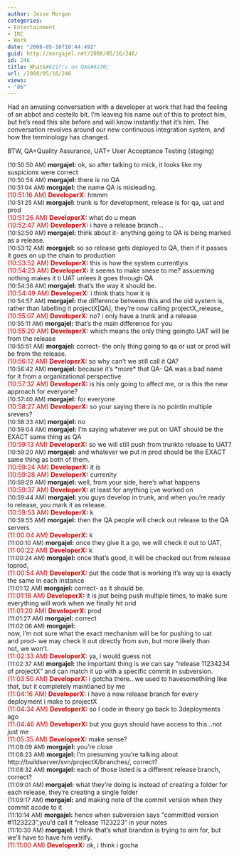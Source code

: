 ```yaml
---
author: Jesse Morgan
categories:
- Entertainment
- IRC
- Work
date: "2008-05-16T10:44:49Z"
guid: http://morgajel.net/2008/05/16/246/
id: 246
title: What&#8217;s on QA&#8230;
url: /2008/05/16/246
views:
- "86"
---
```


Had an amusing conversation with a developer at work that had the feeling of an abbot and costello bit. I’m leaving his name out of this to protect him, but he’s read this site before and will know instantly that it’s him. The conversation revolves around our new continuous integration system, and how the terminology has changed.

BTW, QA=Quality Assurance, UAT= User Acceptance Testing (staging)

<font color="#204a87"></font><font size="2">(10:50:50 AM) </font>**morgajel:** ok, so after talking to mick, it looks like my suspicions were correct  
<font color="#204a87"></font><font size="2">(10:50:54 AM) </font>**morgajel:** there is no QA  
<font color="#204a87"></font><font size="2">(10:51:04 AM) </font>**morgajel:** the name QA is misleading.  
<font size="2"></font><font color="#cc0000">(10:51:16 AM) </font><font color="#cc0000">**DeveloperX:**</font> hmmm  
<font color="#204a87"></font><font size="2">(10:51:25 AM) </font>**morgajel:** trunk is for development, release is for qa, uat and prod  
<font size="2"></font><font color="#cc0000">(10:51:26 AM) </font><font color="#cc0000">**DeveloperX:**</font> what do u mean  
<font size="2"></font><font color="#cc0000">(10:52:47 AM) </font><font color="#cc0000">**DeveloperX:**</font> i have a release branch…  
<font color="#204a87"></font><font size="2">(10:52:50 AM) </font>**morgajel:** think about it- anything going to QA is being marked as a release.  
<font color="#204a87"></font><font size="2">(10:53:12 AM) </font>**morgajel:** so so release gets deployed to QA, then if it passes it goes on up the chain to production  
<font size="2"></font><font color="#cc0000">(10:53:52 AM) </font><font color="#cc0000">**DeveloperX:**</font> this is how the system currentlyis  
<font size="2"></font><font color="#cc0000">(10:54:23 AM) </font><font color="#cc0000">**DeveloperX:**</font> it seems to make snese to me? assueming nothing makes it ti UAT unlees it goes through QA  
<font color="#204a87"></font><font size="2">(10:54:36 AM) </font>**morgajel:** that’s the way it should be.  
<font size="2"></font><font color="#cc0000">(10:54:49 AM) </font><font color="#cc0000">**DeveloperX:**</font> i think thats how it is  
<font color="#204a87"></font><font size="2">(10:54:57 AM) </font>**morgajel:** the difference between this and the old system is, rather than labelling it projectX\[QA\], they’re now calling projectX\_release\_  
<font size="2"></font><font color="#cc0000">(10:55:07 AM) </font><font color="#cc0000">**DeveloperX:**</font> no? i only have a trunk and a release  
<font color="#204a87"></font><font size="2">(10:55:11 AM) </font>**morgajel:** that’s the main difference for you  
<font size="2"></font><font color="#cc0000">(10:55:20 AM) </font><font color="#cc0000">**DeveloperX:**</font> which means the only thing goingto UAT will be from the release  
<font color="#204a87"></font><font size="2">(10:55:51 AM) </font>**morgajel:** correct- the only thing going to qa or uat or prod will be from the release.  
<font size="2"></font><font color="#cc0000">(10:56:12 AM) </font><font color="#cc0000">**DeveloperX:**</font> so why can’t we still call it QA?  
<font color="#204a87"></font><font size="2">(10:56:42 AM) </font>**morgajel:** because it’s \*more\* that QA- QA was a bad name for it from a organizational perspective  
<font size="2"></font><font color="#cc0000">(10:57:32 AM) </font><font color="#cc0000">**DeveloperX:**</font> is his only going to affect me, or is this the new approach for everyone?  
<font color="#204a87"></font><font size="2">(10:57:40 AM) </font>**morgajel:** for everyone  
<font size="2"></font><font color="#cc0000">(10:58:27 AM) </font><font color="#cc0000">**DeveloperX:**</font> so your saying there is no pointin multiple srevers?  
<font color="#204a87"></font><font size="2">(10:58:33 AM) </font>**morgajel:** no  
<font color="#204a87"></font><font size="2">(10:59:04 AM) </font>**morgajel:** I’m saying whatever we put on UAT should be the EXACT same thing as QA  
<font size="2"></font><font color="#cc0000">(10:59:13 AM) </font><font color="#cc0000">**DeveloperX:**</font> so we will still push from trunkto release to UAT?  
<font color="#204a87"></font><font size="2">(10:59:20 AM) </font>**morgajel:** and whatever we put in prod should be the EXACT same thing as both of them.  
<font size="2"></font><font color="#cc0000">(10:59:24 AM) </font><font color="#cc0000">**DeveloperX:**</font> it is  
<font size="2"></font><font color="#cc0000">(10:59:28 AM) </font><font color="#cc0000">**DeveloperX:**</font> currenlty  
<font color="#204a87"></font><font size="2">(10:59:29 AM) </font>**morgajel:** well, from your side, here’s what happens  
<font size="2"></font><font color="#cc0000">(10:59:37 AM) </font><font color="#cc0000">**DeveloperX:**</font> at least for anything i;ve worked on  
<font color="#204a87"></font><font size="2">(10:59:44 AM) </font>**morgajel:** you guys develop in trunk, and when you’re ready to release, you mark it as release.  
<font size="2"></font><font color="#cc0000">(10:59:53 AM) </font><font color="#cc0000">**DeveloperX:**</font> k  
<font color="#204a87"></font><font size="2">(10:59:55 AM) </font>**morgajel:** then the QA people will check out release to the QA servers  
<font size="2"></font><font color="#cc0000">(11:00:04 AM) </font><font color="#cc0000">**DeveloperX:**</font> k  
<font color="#204a87"></font><font size="2">(11:00:10 AM) </font>**morgajel:** once they give it a go, we will check it out to UAT,   
<font size="2"></font><font color="#cc0000">(11:00:22 AM) </font><font color="#cc0000">**DeveloperX:**</font> k  
<font color="#204a87"></font><font size="2">(11:00:24 AM) </font>**morgajel:** once that’s good, it will be checked out from release toprod,   
<font size="2"></font><font color="#cc0000">(11:00:54 AM) </font><font color="#cc0000">**DeveloperX:**</font> put the code that is working it’s way up is exacly the same in each instance  
<font color="#204a87"></font><font size="2">(11:01:12 AM) </font>**morgajel:** correct- as it should be.  
<font size="2"></font><font color="#cc0000">(11:01:18 AM) </font><font color="#cc0000">**DeveloperX:**</font> it is jsut being push multiple times, to make sure everything will work when we finally hit orid  
<font size="2"></font><font color="#cc0000">(11:01:20 AM) </font><font color="#cc0000">**DeveloperX:**</font> prod  
<font color="#204a87"></font><font size="2">(11:01:27 AM) </font>**morgajel:** correct  
<font color="#204a87"></font><font size="2">(11:02:06 AM) </font>**morgajel:**  
now, I’m not sure what the exact mechanism will be for pushing to uat  
and prod- we may check it out directly from svn, but more likely than  
not, we won’t.  
<font size="2"></font><font color="#cc0000">(11:02:33 AM) </font><font color="#cc0000">**DeveloperX:**</font> ya, i would guess not  
<font color="#204a87"></font><font size="2">(11:02:37 AM) </font>**morgajel:** the important thing is we can say “release 11234234 of projectX” and can match it up with a specific commit in subversion.  
<font size="2"></font><font color="#cc0000">(11:03:50 AM) </font><font color="#cc0000">**DeveloperX:**</font> i gotcha there…we used to havesomethiing like that, but it completely maintianed by me  
<font size="2"></font><font color="#cc0000">(11:04:16 AM) </font><font color="#cc0000">**DeveloperX:**</font> i have a new release branch for every deployment i make to projectX  
<font size="2"></font><font color="#cc0000">(11:04:34 AM) </font><font color="#cc0000">**DeveloperX:**</font> so I code in theory go back to 3deployments ago  
<font size="2"></font><font color="#cc0000">(11:04:46 AM) </font><font color="#cc0000">**DeveloperX:**</font> but you guys should have access to this…not just me  
<font size="2"></font><font color="#cc0000">(11:05:35 AM) </font><font color="#cc0000">**DeveloperX:**</font> make sense?  
<font color="#204a87"></font><font size="2">(11:08:09 AM) </font>**morgajel:** you’re close  
<font color="#204a87"></font><font size="2">(11:08:23 AM) </font>**morgajel:** I’m presuming you’re talking about http://buildserver/svn/projectX/branches/, correct?  
<font color="#204a87"></font><font size="2">(11:08:32 AM) </font>**morgajel:** each of those listed is a different release branch, correct?  
<font color="#204a87"></font><font size="2">(11:09:01 AM) </font>**morgajel:** what they’re doing is instead of creating a folder for each release, they’re creating a single folder  
<font color="#204a87"></font><font size="2">(11:09:17 AM) </font>**morgajel:** and making note of the commit version when they commit acode to it  
<font color="#204a87"></font><font size="2">(11:10:14 AM) </font>**morgajel:** hence when subversion says “committed version #1123223”,you’d call it “release 1123223” in your notes  
<font color="#204a87"></font><font size="2">(11:10:30 AM) </font>**morgajel:** I think that’s what brandon is trying to aim for, but we’ll have to have him verify.  
<font size="2"></font><font color="#cc0000">(11:11:00 AM) </font><font color="#cc0000">**DeveloperX:**</font> ok, i think i gocha